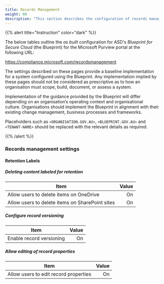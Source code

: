 ```yaml
---
title: Records Management
weight: 00
description: "This section describes the configuration of records management within Microsoft Purview associated with systems built according to guidance in ASD's Blueprint for Secure Cloud."
---
```


{{% alert title="Instruction" color="dark" %}}
 
The below tables outline the *as built* configuration for ASD's *Blueprint for Secure Cloud* (the Blueprint) for the Microsoft Purview portal at the following URL: 
 
https://compliance.microsoft.com/recordsmanagement
 
The settings described on these pages provide a baseline implementation for a system configured using the Blueprint. Any implementation implied by these pages should not be considered as prescriptive as to how an organisation must scope, build, document, or assess a system.

Implementation of the guidance provided by the Blueprint will differ depending on an organisation’s operating context and organisational culture. Organisations should implement the Blueprint in alignment with their existing change management, business processes and frameworks.

Placeholders such as `<ORGANISATION.GOV.AU>`, `<BLUEPRINT.GOV.AU>` and `<TENANT-NAME>` should be replaced with the relevant details as required.
 
{{% /alert %}}

### Records management settings

#### Retention Labels

##### Deleting content labeled for retention

| Item                                            | Value |
| ----------------------------------------------- | -----:|
| Allow users to delete items on OneDrive         | On    |
| Allow users to delete items on SharePoint sites | On    |

##### Configure record versioning

| Item                     | Value |
| ------------------------ | -----:|
| Enable record versioning | On    |

##### Allow editing of record properties

| Item                                  | Value |
| ------------------------------------- | -----:|
| Allow users to edit record properties | On    |